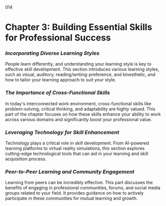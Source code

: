 014

# **Chapter 3: Building Essential Skills for Professional Success**


### ***Incorporating Diverse Learning Styles***

People learn differently, and understanding your learning
style is key to effective skill development. This section introduces various
learning styles, such as visual, auditory, reading/writing-preference, and
kinesthetic, and how to tailor your learning approach to suit your style.

### ***The Importance of Cross-Functional Skills***

In today's interconnected work environment, cross-functional
skills like problem-solving, critical thinking, and adaptability are highly
valued. This part of the chapter focuses on how these skills enhance your
ability to work across various domains and significantly boost your
professional value.

### ***Leveraging Technology for Skill Enhancement***

Technology plays a critical role in skill development. From AI-powered
learning platforms to virtual reality simulations, this section explores
cutting-edge technological tools that can aid in your learning and skill
acquisition process.

### ***Peer-to-Peer Learning and Community Engagement***

Learning from peers can be incredibly effective. This part
discusses the benefits of engaging in professional communities, forums, and
social media groups related to your field. It provides guidance on how to
actively participate in these communities for mutual learning and growth.
